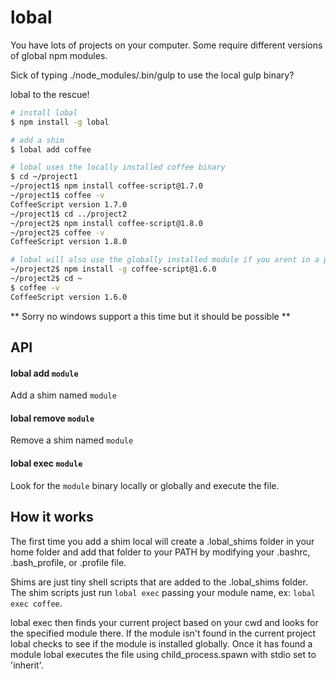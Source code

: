 # lobal

You have lots of projects on your computer. Some require different versions of global npm modules.

Sick of typing ./node_modules/.bin/gulp to use the local gulp binary?

lobal to the rescue!

```bash
# install lobal
$ npm install -g lobal

# add a shim
$ lobal add coffee

# lobal uses the locally installed coffee binary
$ cd ~/project1
~/project1$ npm install coffee-script@1.7.0
~/project1$ coffee -v
CoffeeScript version 1.7.0
~/project1$ cd ../project2
~/project2$ npm install coffee-script@1.8.0
~/project2$ coffee -v
CoffeeScript version 1.8.0

# lobal will also use the globally installed module if you arent in a project directory
~/project2$ npm install -g coffee-script@1.6.0
~/project2$ cd ~
$ coffee -v
CoffeeScript version 1.6.0
```

** Sorry no windows support a this time but it should be possible **

## API

#### lobal add `module`

Add a shim named `module`

#### lobal remove `module`

Remove a shim named `module`

#### lobal exec `module`

Look for the `module` binary locally or globally and execute the file.


## How it works

The first time you add a shim local will create a .lobal_shims folder in your home folder and add that folder to your PATH by modifying your .bashrc, .bash_profile, or .profile file.

Shims are just tiny shell scripts that are added to the .lobal_shims folder. The shim scripts just run `lobal exec` passing your module name, ex: `lobal exec coffee`.

lobal exec then finds your current project based on your cwd and looks for the specified module there. If the module isn't found in the current project lobal checks to see if the module is installed globally. Once it has found a module lobal executes the file using child_process.spawn with stdio set to 'inherit'.
